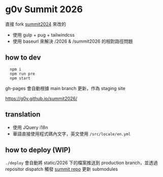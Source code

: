 # g0v Summit 2026

直接 fork [summit2024](https://github.com/g0v/summit2024) 來改的
- 使用 gulp + pug + tailwindcss
- 使用 baseurl 來解決 /2026 & /summit2026 的相對路徑問題

## how to dev
```
  npm i
  npm run pre
  npm start
```
gh-pages 會自動根據 main branch 更新，作為 staging site

https://g0v.github.io/summit2026/

## translation

- 使用 JQuery i18n
- 華語直接使用程式碼內文字，英文使用 `/src/locale/en.yml`


## how to deploy (WIP)
`./deploy`
會自動將 static/2026 下的檔案推送到 production branch，並透過 repositor dispatch 觸發 [summit repo](https://github.com/g0v/summit.g0v.tw) 更新 submodules


